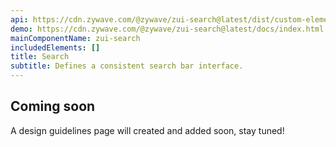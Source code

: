 ```yaml
---
api: https://cdn.zywave.com/@zywave/zui-search@latest/dist/custom-elements.json
demo: https://cdn.zywave.com/@zywave/zui-search@latest/docs/index.html
mainComponentName: zui-search
includedElements: []
title: Search
subtitle: Defines a consistent search bar interface.
---
```


## Coming soon

A design guidelines page will created and added soon, stay tuned!
